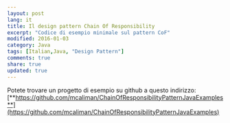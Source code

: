 ```yaml
---
layout: post
lang: it
title: Il design pattern Chain Of Responsibility
excerpt: "Codice di esempio minimale sul pattern CoF"
modified: 2016-01-03
category: Java
tags: [Italian,Java, "Design Pattern"]
comments: true
share: true
updated: true
---
```



Potete trovare un progetto di esempio su github a questo indirizzo:
[**https://github.com/mcaliman/ChainOfResponsibilityPatternJavaExamples**](https://github.com/mcaliman/ChainOfResponsibilityPatternJavaExamples)

